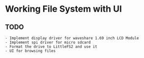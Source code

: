 # Working File System with UI

## TODO
    - Implement display driver for waveshare 1.69 inch LCD Module
    - Implement spi driver for micro sdcard
    - Format the drive to LittleFS2 and use it
    - UI for browsing files 